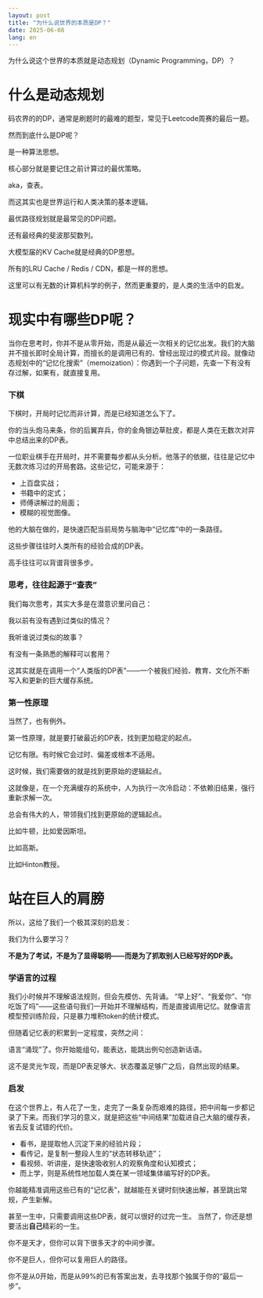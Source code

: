 ```yaml
---
layout: post
title: "为什么说世界的本质是DP？"
date: 2025-06-08
lang: en
---
```


为什么说这个世界的本质就是动态规划（Dynamic Programming，DP）？


# 什么是动态规划

码农界的的DP，通常是刷题时的最难的题型，常见于Leetcode周赛的最后一题。

然而到底什么是DP呢？

是一种算法思想。

核心部分就是要记住之前计算过的最优策略。

aka，查表。

而这其实也是世界运行和人类决策的基本逻辑。

最优路径规划就是最常见的DP问题。

还有最经典的斐波那契数列。

大模型届的KV Cache就是经典的DP思想。

所有的LRU Cache / Redis / CDN，都是一样的思想。

这里可以有无数的计算机科学的例子，然而更重要的，是人类的生活中的启发。


# 现实中有哪些DP呢？

当你在思考时，你并不是从零开始，而是从最近一次相关的记忆出发。我们的大脑并不擅长即时全局计算，而擅长的是调用已有的、曾经出现过的模式片段。就像动态规划中的“记忆化搜索”（memoization）：你遇到一个子问题，先查一下有没有存过解，如果有，就直接复用。

### 下棋

下棋时，开局时记忆而非计算，而是已经知道怎么下了。

你的当头炮马来条，你的后翼弃兵，你的金角银边草肚皮，都是人类在无数次对弈中总结出来的DP表。

一位职业棋手在开局时，并不需要每步都从头分析。他落子的依据，往往是记忆中无数次练习过的开局套路。这些记忆，可能来源于：

- 上百盘实战；
- 书籍中的定式；
- 师傅讲解过的局面；
- 模糊的视觉图像。

他的大脑在做的，是快速匹配当前局势与脑海中“记忆库”中的一条路径。

这些步骤往往时人类所有的经验合成的DP表。

高手往往可以背谱背很多步。

### 思考，往往起源于“查表”

我们每次思考，其实大多是在潜意识里问自己：

我以前有没有遇到过类似的情况？

我听谁说过类似的故事？

有没有一条熟悉的解释可以套用？

这其实就是在调用一个“人类版的DP表”——一个被我们经验、教育、文化所不断写入和更新的巨大缓存系统。

### 第一性原理

当然了，也有例外。

第一性原理，就是要打破最近的DP表，找到更加稳定的起点。

记忆有限。有时候它会过时、偏差或根本不适用。

这时候，我们需要做的就是找到更原始的逻辑起点。

这就像是，在一个充满缓存的系统中，人为执行一次冷启动：不依赖旧结果，强行重新求解一次。

总会有伟大的人，带领我们找到更原始的逻辑起点。

比如牛顿，比如爱因斯坦。

比如高斯。

比如Hinton教授。


# 站在巨人的肩膀

所以，这给了我们一个极其深刻的启发：

我们为什么要学习？

**不是为了考试，不是为了显得聪明——而是为了抓取别人已经写好的DP表。**

### 学语言的过程

我们小时候并不理解语法规则，但会先模仿、先背诵。
“早上好”、“我爱你”、“你吃饭了吗”——这些语句我们一开始并不理解结构，而是直接调用记忆。就像语言模型预训练阶段，只是暴力堆积token的统计模式。

但随着记忆表的积累到一定程度，突然之间：

语言“涌现”了。你开始能组句，能表达，能跳出例句创造新话语。

这不是灵光乍现，而是DP表足够大、状态覆盖足够广之后，自然出现的结果。

### 启发

在这个世界上，有人花了一生，走完了一条复杂而艰难的路径，把中间每一步都记录了下来。而我们学习的意义，就是把这些“中间结果”加载进自己大脑的缓存表，省去反复试错的代价。

- 看书，是提取他人沉淀下来的经验片段；
- 看传记，是复制一整段人生的“状态转移轨迹”；
- 看视频、听讲座，是快速吸收别人的观察角度和认知模式；
- 而上学，则是系统性地加载人类在某一领域集体编写好的DP表。

你越能精准调用这些已有的“记忆表”，就越能在关键时刻快速出解，甚至跳出常规，产生新解。

甚至一生中，只需要调用这些DP表，就可以很好的过完一生。 当然了，你还是想要活出**自己**精彩的一生。

你不是天才，但你可以背下很多天才的中间步骤。

你不是巨人，但你可以复用巨人的路径。

你不是从0开始，而是从99%的已有答案出发，去寻找那个独属于你的“最后一步”。
